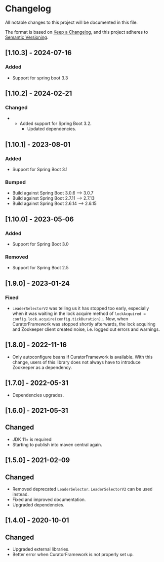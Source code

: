 # Changelog

All notable changes to this project will be documented in this file.

The format is based on [Keep a Changelog](https://keepachangelog.com/en/1.0.0/),
and this project adheres to [Semantic Versioning](https://semver.org/spec/v2.0.0.html).

## [1.10.3] - 2024-07-16

### Added
* Support for spring boot 3.3

## [1.10.2] - 2024-02-21

### Changed
* - Added support for Spring Boot 3.2.
    - Updated dependencies.

## [1.10.1] - 2023-08-01

### Added

* Support for Spring Boot 3.1

### Bumped

* Build against Spring Boot 3.0.6 --> 3.0.7
* Build against Spring Boot 2.7.11 --> 2.7.13
* Build against Spring Boot 2.6.14 --> 2.6.15

## [1.10.0] - 2023-05-06

### Added

* Support for Spring Boot 3.0

### Removed

* Support for Spring Boot 2.5

## [1.9.0] - 2023-01-24

### Fixed

* `LeaderSelectorV2` was telling us it has stopped too early, especially when it was waiting in the lock acquire method of
  `lockAcquired = config.lock.acquire(config.tickDuration);`.
  Now, when CuratorFramework was stopped shortly afterwards, the lock acquiring and Zookeeper client created noise, i.e. logged out errors and
  warnings.

## [1.8.0] - 2022-11-16

- Only autoconfigure beans if CuratorFramework is available. With this change, users of this library does not always
  have to introduce Zookeeper as a dependency.

## [1.7.0] - 2022-05-31

- Dependencies upgrades.

## [1.6.0] - 2021-05-31

## Changed

- JDK 11+ is required
- Starting to publish into maven central again.

## [1.5.0] - 2021-02-09

## Changed

- Removed deprecated `LeaderSelector`. `LeaderSelectorV2` can be used instead.
- Fixed and improved documentation.
- Upgraded dependencies.

## [1.4.0] - 2020-10-01

## Changed

- Upgraded external libraries.
- Better error when CuratorFramework is not properly set up.
